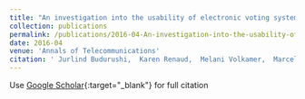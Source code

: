 ```yaml
---
title: "An investigation into the usability of electronic voting systems for complex elections"
collection: publications
permalink: /publications/2016-04-An-investigation-into-the-usability-of-electronic-voting-systems-for-complex-elections
date: 2016-04
venue: 'Annals of Telecommunications'
citation: ' Jurlind Budurushi,  Karen Renaud,  Melani Volkamer,  Marcel Woide, &quot;An investigation into the usability of electronic voting systems for complex elections.&quot; Annals of Telecommunications, 2016.'
---
```

Use [Google Scholar](https://scholar.google.com/scholar?q=An+investigation+into+the+usability+of+electronic+voting+systems+for+complex+elections){:target="_blank"} for full citation